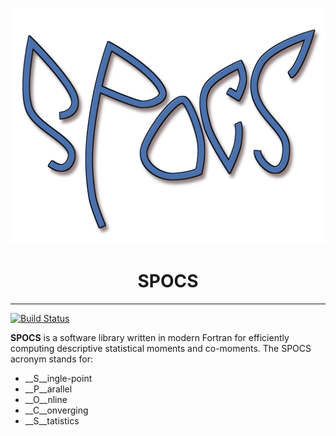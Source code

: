 <div align="center">

![SPOCS logo](./assets/SPOCS_logo.svg)

# SPOCS

</div>

---

[![Build Status](https://travis-ci.com/SPOCStat/SPOCStat.svg?branch=master)](https://travis-ci.com/SPOCStat/SPOCStat)

__SPOCS__ is a software library written in modern Fortran for
efficiently computing descriptive statistical moments and
co-moments. The SPOCS acronym stands for:

* __S__ingle-point
* __P__arallel
* __O__nline
* __C__onverging
* __S__tatistics
